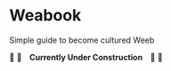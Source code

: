 # Weabook

Simple guide to become cultured Weeb

:construction:&nbsp;:construction_worker:&emsp;**Currently Under Construction**&emsp;:hammer:&nbsp;:construction:
